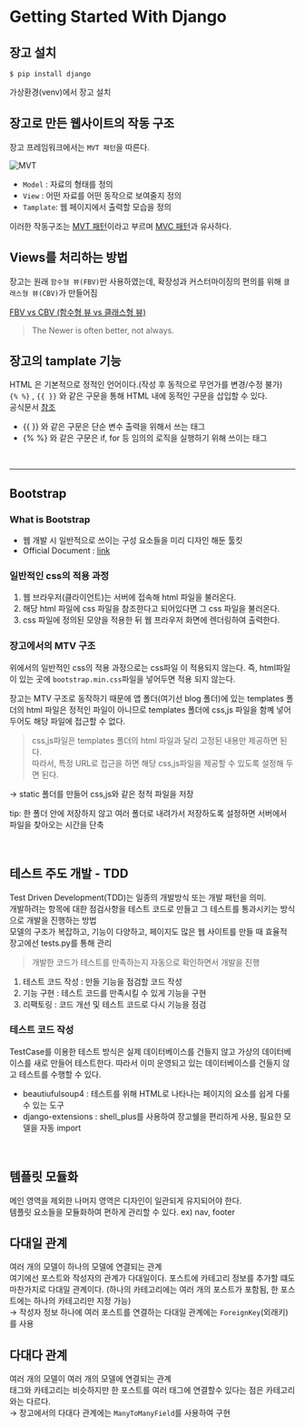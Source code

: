 # Getting Started With Django

## 장고 설치
```shell
$ pip install django
```
가상환경(venv)에서 장고 설치


## 장고로 만든 웹사이트의 작동 구조
장고 프레임워크에서는 `MVT 패턴`을 따른다.

![MVT](https://img1.daumcdn.net/thumb/R1280x0/?scode=mtistory2&fname=https%3A%2F%2Fblog.kakaocdn.net%2Fdn%2FpdQ3m%2FbtqwhTpC3gU%2FvXB2IGfXViX7cGFQgXjlR1%2Fimg.png)

 - `Model` : 자료의 형태를 정의
 - `View` : 어떤 자료를 어떤 동작으로 보여줄지 정의
 - `Tamplate`: 웹 페이지에서 출력할 모습을 정의

이러한 작동구조는 [MVT 패턴](https://butter-shower.tistory.com/49)이라고 부르며 [MVC 패턴](https://velog.io/@seongwon97/MVC-%ED%8C%A8%ED%84%B4%EC%9D%B4%EB%9E%80)과 유사하다.


## Views를 처리하는 방법
장고는 원래 `함수형 뷰(FBV)`만 사용하였는데,
확장성과 커스터마이징의 편의를 위해 `클래스형 뷰(CBV)`가 만들어짐

[FBV vs CBV (함수형 뷰 vs 클래스형 뷰)](https://leffept.tistory.com/318)

>The Newer is often better, not always.


## 장고의 tamplate 기능
HTML 은 기본적으로 정적인 언어이다.(작성 후 동적으로 무언가를 변경/수정 불가)<br>
`{% %}` , `{{ }}` 와 같은 구문을 통해 HTML 내에 동적인 구문을 삽입할 수 있다.<br>
공식문서 [참조](https://docs.djangoproject.com/en/3.2/topics/templates/#the-django-template-language)

 - {{ }} 와 같은 구문은 단순 변수 출력을 위해서 쓰는 태그
 - {% %} 와 같은 구문은 if, for 등 임의의 로직을 실행하기 위해 쓰이는 태그

<br/>

---

## Bootstrap
### What is Bootstrap
- 웹 개발 시 일반적으로 쓰이는 구성 요소들을 미리 디자인 해둔 툴킷
- Official Document : [link](https://getbootstrap.com/docs/5.2/getting-started/introduction/)

### 일반적인 css의 적용 과정
1. 웹 브라우저(클라이언트)는 서버에 접속해 html 파일을 불러온다.
2. 해당 html 파일에 css 파일을 참조한다고 되어있다면 그 css 파일을 불러온다.
3. css 파일에 정의된 모양을 적용한 뒤 웹 프라우저 화면에 렌더링하여 출력한다.

### 장고에서의 MTV 구조
위에서의 일반적인 css의 적용 과정으로는 css파일 이 적용되지 않는다. 즉,
html파일이 있는 곳에 `bootstrap.min.css`파일을 넣어두면 적용 되지 않는다.

장고는 MTV 구조로 동작하기 때문에 앱 폴더(여기선 blog 폴더)에 있는 
templates 폴더의 html 파일은 정적인 파일이 아니므로 templates 폴더에 css,js 파일을 함꼐 넣어 두어도 해당 파일에 접근할 수 없다.

> css,js파일은 templates 폴더의 html 파일과 달리 고정된 내용만 제공하면 된다.<br>
> 따라서, 특정 URL로 접근을 하면 해당 css,js파일을 제공할 수 있도록 설정해 두면 된다.

→ static 폴더를 만들어 css,js와 같은 정적 파일을 저장

tip: 한 폴더 안에 저장하지 않고 여러 폴더로 내려가서 저장하도록 설정하면 서버에서 파일을 찾아오는 시간을 단축

<br/>

## 테스트 주도 개발 - TDD
Test Driven Development(TDD)는 일종의 개발방식 또는 개발 패턴을 의미.<br>
개발하려는 항목에 대한 점검사항을 테스트 코드로 만들고 그 테스트를 통과시키는 방식으로 개발을 진행하는 방법<br>
모델의 구조가 복잡하고, 기능이 다양하고, 페이지도 많은 웹 사이트를 만들 때 효율적
장고에선 tests.py를 통해 관리

> 개발한 코드가 테스트를 만족하는지 자동으로 확인하면서 개발을 진행

1. 테스트 코드 작성 : 만들 기능을 점검할 코드 작성
2. 기능 구현 : 테스트 코드를 만족시킬 수 있게 기능을 구현
3. 리팩토링 : 코드 개선 및 테스트 코드로 다시 기능을 점검

### 테스트 코드 작성
TestCase를 이용한 테스트 방식은 실제 데이터베이스를 건들지 않고 가상의 데이터베이스를 새로 만들어 테스트한다.
따라서 이미 운영되고 있는 데이터베이스를 건들지 않고 테스트를 수행할 수 있다.

- beautiufulsoup4 : 테스트를 위해 HTML로 나타나는 페이지의 요소를 쉽게 다룰 수 있는 도구
- django-extensions : shell_plus를 사용하여 장고쉘을 편리하게 사용, 필요한 모델을 자동 import

<br/>

## 템플릿 모듈화
메인 영역을 제외한 나머지 영역은 디자인이 일관되게 유지되어야 한다.<br>
템플릿 요소들을 모듈화하여 편하게 관리할 수 있다. ex) nav, footer

## 다대일 관계
여러 개의 모델이 하나의 모델에 연결되는 관계<br>
여기에선 포스트와 작성자의 관계가 다대일이다. 포스트에 카테고리 정보를 추가할 떄도 마찬가지로 다대일 관계이다.
(하나의 카테고리에는 여러 개의 포스트가 포함됨, 한 포스트에는 하나의 카테고리만 지정 가능)<br>
→ 작성자 정보 하나에 여러 포스트를 연결하는 다대일 관계에는 `ForeignKey`(외래키)를 사용

## 다대다 관계
여러 개의 모델이 여러 개의 모델에 연결되는 관계<br>
태그와 카테고리는 비슷하지만 한 포스트를 여러 태그에 연결할수 있다는 점은 카테고리와는 다르다.<br>
→ 장고에서의 다대다 관계에는 `ManyToManyField`를 사용하여 구현

